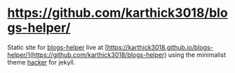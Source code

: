 # https://github.com/karthick3018/blogs-helper/
Static site for [blogs-helper](https://github.com/karthick3018/blogs-helper) live at [https://karthick3018.github.io/blogs-helper/](https://github.com/karthick3018/blogs-helper) using the minimalist theme [hacker](https://github.com/pages-themes/hacker) for jekyll.

 